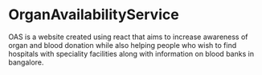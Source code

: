 # OrganAvailabilityService
OAS is a website created using react that aims to increase awareness of organ and blood donation while also helping people who wish to find hospitals with speciality facilities along with information on blood banks in bangalore.

